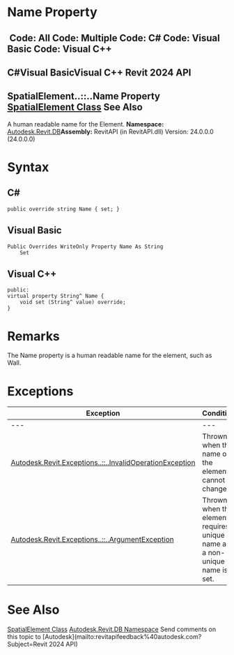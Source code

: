 # Name Property

﻿
 Code: All Code: Multiple Code: C# Code: Visual Basic Code: Visual C++   
---  
C#Visual BasicVisual C++
Revit 2024 API  
---  
SpatialElement..::..Name Property   
[SpatialElement Class](e73594e8-23aa-899f-82fb-3490def8ece2.md "SpatialElement Class") See Also  
---  
A human readable name for the Element.
**Namespace:** [Autodesk.Revit.DB](87546ba7-461b-c646-cbb1-2cb8f5bff8b2.md "Autodesk.Revit.DB Namespace")**Assembly:** RevitAPI (in RevitAPI.dll) Version: 24.0.0.0 (24.0.0.0)
# Syntax
C#  
---  
```text
public override string Name { set; }
```
  
Visual Basic  
---  
```text
Public Overrides WriteOnly Property Name As String
	Set
```
  
Visual C++  
---  
```text
public:
virtual property String^ Name {
	void set (String^ value) override;
}
```
  
# Remarks
The Name property is a human readable name for the element, such as Wall.
# Exceptions
| Exception | Condition |
| --- | --- |
| --- | --- |
| [Autodesk.Revit.Exceptions..::..InvalidOperationException](9e715f03-3884-e539-4dd6-8d7545733adc.md "InvalidOperationException Class") | Thrown when the name of the element cannot be changed. |
| [Autodesk.Revit.Exceptions..::..ArgumentException](2e6e4206-97a8-dd4b-df5d-4269f4bb6088.md "ArgumentException Class") | Thrown when the element requires a unique name and a non-unique name is set. |

# See Also
[SpatialElement Class](e73594e8-23aa-899f-82fb-3490def8ece2.md "SpatialElement Class")
[Autodesk.Revit.DB Namespace](87546ba7-461b-c646-cbb1-2cb8f5bff8b2.md "Autodesk.Revit.DB Namespace")
Send comments on this topic to [Autodesk](mailto:revitapifeedback%40autodesk.com?Subject=Revit 2024 API)